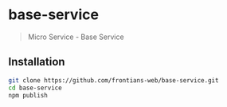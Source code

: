 # base-service
> Micro Service - Base Service

## Installation

```bash
git clone https://github.com/frontians-web/base-service.git
cd base-service
npm publish
```
